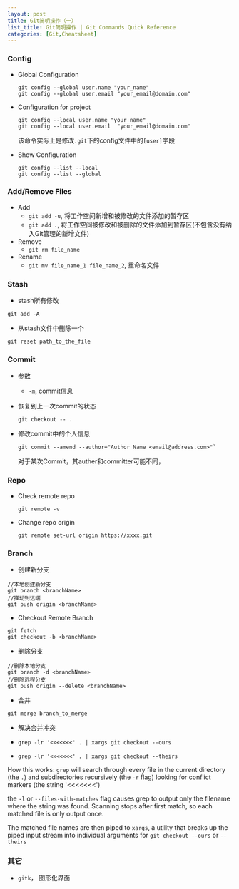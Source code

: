 ```yaml
---
layout: post
title: Git简明操作（一）
list_title: Git简明操作 | Git Commands Quick Reference
categories: [Git,Cheatsheet]
---
```


### Config

- Global Configuration
    
    ```
    git config --global user.name "your_name"
    git config --global user.email "your_email@domain.com"
    ```

- Configuration for project

    ```
    git config --local user.name "your_name"
    git config --local user.email  "your_email@domain.com"
    ```

    该命令实际上是修改`.git`下的config文件中的`[user]`字段

- Show Configuration

    ```
    git config --list --local
    git config --list --global
    ```

### Add/Remove Files

- Add
    - `git add -u`, 将工作空间新增和被修改的文件添加的暂存区
    - `git add .`, 将工作空间被修改和被删除的文件添加到暂存区(不包含没有纳入Git管理的新增文件)
- Remove
    - `git rm file_name`
- Rename
    - `git mv file_name_1 file_name_2`, 重命名文件

### Stash

- stash所有修改
```
git add -A
```
- 从stash文件中删除一个
```
git reset path_to_the_file
```

### Commit



- 参数
    - `-m`, commit信息

- 恢复到上一次commit的状态
    ```
    git checkout -- .
    ```
- 修改commit中的个人信息

    ```
    git commit --amend --author="Author Name <email@address.com>"`
    ```

    对于某次Commit，其auther和committer可能不同，

    
### Repo

- Check remote repo 

    ```
    git remote -v 
    ```
- Change repo origin 

    ```
    git remote set-url origin https://xxxx.git
    ```

### Branch

- 创建新分支

```
//本地创建新分支
git branch <branchName>
//推动到远端
git push origin <branchName>
```

- Checkout Remote Branch

```
git fetch
git checkout -b <branchName>
```

- 删除分支

```
//删除本地分支
git branch -d <branchName>
//删除远程分支
git push origin --delete <branchName>
```

- 合并

```
git merge branch_to_merge
```

- 解决合并冲突

- `grep -lr '<<<<<<<' . | xargs git checkout --ours`
- `grep -lr '<<<<<<<' . | xargs git checkout --theirs`

How this works: `grep` will search through every file in the current directory (the `.`) and subdirectories recursively (the `-r` flag) looking for conflict markers (the string '<<<<<<<')

the `-l` or `--files-with-matches` flag causes grep to output only the filename where the string was found. Scanning stops after first match, so each matched file is only output once.

The matched file names are then piped to `xargs`, a utility that breaks up the piped input stream into individual arguments for `git checkout --ours` or `--theirs`


### 其它

- `gitk`， 图形化界面